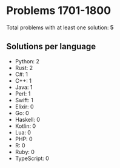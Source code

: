 # Problems 1701-1800

Total problems with at least one solution: **5**

## Solutions per language

- Python: 2
- Rust: 2
- C#: 1
- C++: 1
- Java: 1
- Perl: 1
- Swift: 1
- Elixir: 0
- Go: 0
- Haskell: 0
- Kotlin: 0
- Lua: 0
- PHP: 0
- R: 0
- Ruby: 0
- TypeScript: 0
